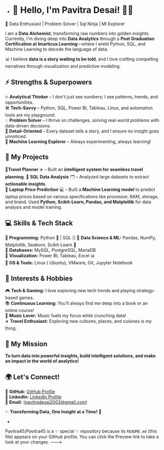- # 🚀 Hello, I'm Pavitra Desai! 👩‍💻  
🔹 Data Enthusiast | Problem Solver | Sql Ninja | Ml Explorer

I am a **Data Alchemist**, transforming raw numbers into golden insights. Currently, I'm diving deep into **Data Analytics** through a **Post Graduation Certification at Imarticus Learning**—where I wield Python, SQL, and Machine Learning to decode the language of data.  

📊 I believe **data is a story waiting to be told**, and I love crafting compelling narratives through visualization and predictive modeling.  

## ⚡ Strengths & Superpowers  
🔥 **Analytical Thinker** – I don't just see numbers; I see patterns, trends, and opportunities.  
🛠️ **Tech-Savvy** – Python, SQL, Power BI, Tableau, Linux, and automation tools are my playground.  
💡 **Problem Solver** – I thrive on challenges, solving real-world problems with data-driven decisions.  
🎯 **Detail-Oriented** – Every dataset tells a story, and I ensure no insight goes unnoticed.  
🤖 **Machine Learning Explorer** – Always experimenting, always learning!  

## 🔬 My Projects

📌**Travel Planner** ✈️ – Built an **intelligent system for seamless travel planning**. 
📌 **SQL Data Analysis** 🗂️ – Analyzed large datasets to extract **actionable insights**.  
📌 **Laptop Price Prediction** 💻 – Built a **Machine Learning model** to predict laptop prices based on various specifications like processor, RAM, storage, and brand. Used **Python, Scikit-Learn, Pandas, and Matplotlib** for data analysis and model training.  

## 💻 Skills & Tech Stack  
🔹 **Programming:** Python 🐍 | SQL 🗄️ 
🔹 **Data Science & ML:** Pandas, NumPy, Matplotlib, Seaborn, Scikit-Learn 🤖  
🔹 **Databases:** MySQL, PostgreSQL, MariaDB  
🔹 **Visualization:** Power BI, Tableau, Excel 📊  
🔹 **OS & Tools:** Linux ( Ubuntu), VMware, Git, Jupyter Notebook  

## 🎨 Interests & Hobbies  
🎮 **Tech & Gaming:** I love exploring new tech trends and playing strategy-based games.  
📚 **Continuous Learning:** You’ll always find me deep into a book or an online course!  
🎵 **Music Lover:** Music fuels my focus while crunching data!  
✈️ **Travel Enthusiast:** Exploring new cultures, places, and cuisines is my thing.  

## 🚀 My Mission  
**To turn data into powerful insights, build intelligent solutions, and make an impact in the world of analytics!**  

## 🌍 Let's Connect!  
🔗 **GitHub:** [GitHub Profile](https://github.com/Pavitra45)  
💼 **LinkedIn:** [LinkedIn Profile](www.linkedin.com/in/pavitra-desai-4bb1b82a7)  
📩 **Email:** (pavitradesai2003@gmail.com)

✨ **Transforming Data, One Insight at a Time!** 🚀  

- 
















Pavitra45/Pavitra45 is a ✨ special ✨ repository because its `README.md` (this file) appears on your GitHub profile.
You can click the Preview link to take a look at your changes.
--->
